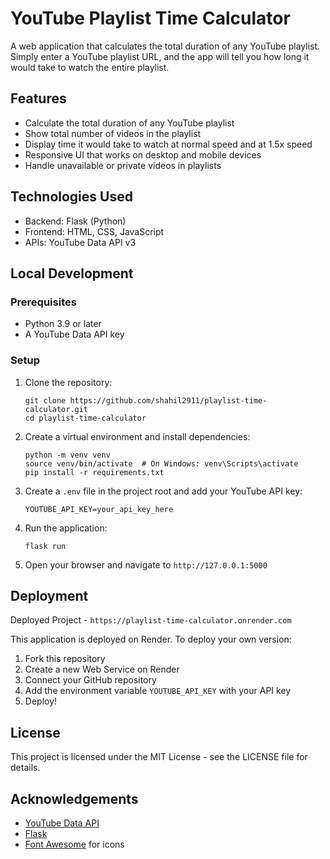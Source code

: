 # YouTube Playlist Time Calculator

A web application that calculates the total duration of any YouTube playlist. Simply enter a YouTube playlist URL, and the app will tell you how long it would take to watch the entire playlist.

## Features

- Calculate the total duration of any YouTube playlist
- Show total number of videos in the playlist
- Display time it would take to watch at normal speed and at 1.5x speed
- Responsive UI that works on desktop and mobile devices
- Handle unavailable or private videos in playlists

## Technologies Used

- Backend: Flask (Python)
- Frontend: HTML, CSS, JavaScript
- APIs: YouTube Data API v3

## Local Development

### Prerequisites

- Python 3.9 or later
- A YouTube Data API key

### Setup

1. Clone the repository:
   ```
   git clone https://github.com/shahil2911/playlist-time-calculator.git
   cd playlist-time-calculator
   ```

2. Create a virtual environment and install dependencies:
   ```
   python -m venv venv
   source venv/bin/activate  # On Windows: venv\Scripts\activate
   pip install -r requirements.txt
   ```

3. Create a `.env` file in the project root and add your YouTube API key:
   ```
   YOUTUBE_API_KEY=your_api_key_here
   ```

4. Run the application:
   ```
   flask run
   ```

5. Open your browser and navigate to `http://127.0.0.1:5000`

## Deployment

Deployed Project - `https://playlist-time-calculator.onrender.com`

This application is deployed on Render. To deploy your own version:

1. Fork this repository
2. Create a new Web Service on Render
3. Connect your GitHub repository
4. Add the environment variable `YOUTUBE_API_KEY` with your API key
5. Deploy!

## License

This project is licensed under the MIT License - see the LICENSE file for details.

## Acknowledgements

- [YouTube Data API](https://developers.google.com/youtube/v3)
- [Flask](https://flask.palletsprojects.com/)
- [Font Awesome](https://fontawesome.com/) for icons
